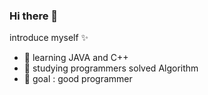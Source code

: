 ### Hi there 👋



introduce myself ✨



- 🌱 learning JAVA  and C++
- 👯 studying programmers solved Algorithm
- 🔭 goal : good programmer
